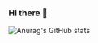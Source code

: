 ### Hi there 👋

![Anurag's GitHub stats](https://github-readme-stats.vercel.app/api?username=mhyassin&hide=stars&count_private=true&show_icons=true&theme=dark)

<!--
**mhyassin/mhyassin** is a ✨ _special_ ✨ repository because its `README.md` (this file) appears on your GitHub profile.

Here are some ideas to get you started:

- 🔭 I’m currently working on ...
- 🌱 I’m currently learning ...
- 👯 I’m looking to collaborate on ...
- 🤔 I’m looking for help with ...
- 💬 Ask me about ...
- 📫 How to reach me: ...
- 😄 Pronouns: ...
- ⚡ Fun fact: ...
-->
